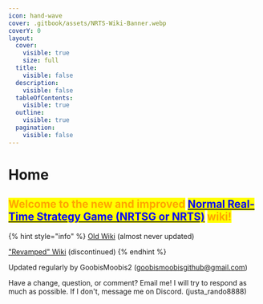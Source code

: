 ```yaml
---
icon: hand-wave
cover: .gitbook/assets/NRTS-Wiki-Banner.webp
coverY: 0
layout:
  cover:
    visible: true
    size: full
  title:
    visible: false
  description:
    visible: false
  tableOfContents:
    visible: true
  outline:
    visible: true
  pagination:
    visible: false
---
```


# Home

## <mark style="color:orange;">Welcome to the new and improved</mark> [<mark style="color:blue;">Normal Real-Time Strategy Game (NRTSG or NRTS)</mark>](https://www.roblox.com/games/8590762007/normal-real-time-strategy-game-RTS-BETA) <mark style="color:orange;">wiki!</mark>

{% hint style="info" %}
[Old Wiki](https://normal-real-time-strategy-game.fandom.com/wiki/Normal\_real\_time\_strategy\_game\_Wiki) (almost never updated)

["Revamped" Wiki](https://normal-real-time-strategy-game-wiki-revamped.fandom.com/wiki/Normal\_Real\_Time\_Strategy\_Game\_Wiki\_\(Revamped\)) (discontinued)
{% endhint %}

Updated regularly by GoobisMoobis2 (goobismoobisgithub@gmail.com)



Have a change, question, or comment? Email me! I will try to respond as much as possible. If I don't, message me on Discord. (justa\_rando8888)
